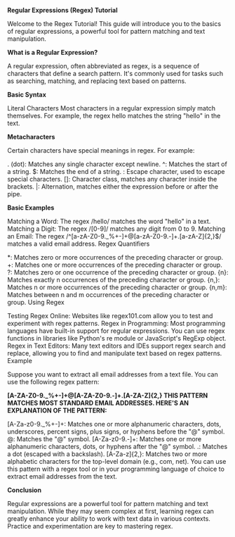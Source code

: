 **Regular Expressions (Regex) Tutorial**

Welcome to the Regex Tutorial! This guide will introduce you to the basics of regular expressions, a powerful tool for pattern matching and text manipulation.

**What is a Regular Expression?**

A regular expression, often abbreviated as regex, is a sequence of characters that define a search pattern. It's commonly used for tasks such as searching, matching, and replacing text based on patterns.

**Basic Syntax**

Literal Characters
Most characters in a regular expression simply match themselves. For example, the regex hello matches the string "hello" in the text.

**Metacharacters**

Certain characters have special meanings in regex. For example:

. (dot): Matches any single character except newline.
^: Matches the start of a string.
$: Matches the end of a string.
\: Escape character, used to escape special characters.
[]: Character class, matches any character inside the brackets.
|: Alternation, matches either the expression before or after the pipe.

**Basic Examples**

Matching a Word: The regex /hello/ matches the word "hello" in a text.
Matching a Digit: The regex /[0-9]/ matches any digit from 0 to 9.
Matching an Email: The regex /^[a-zA-Z0-9._%+-]+@[a-zA-Z0-9.-]+\.[a-zA-Z]{2,}$/ matches a valid email address.
Regex Quantifiers

*: Matches zero or more occurrences of the preceding character or group.
+: Matches one or more occurrences of the preceding character or group.
?: Matches zero or one occurrence of the preceding character or group.
{n}: Matches exactly n occurrences of the preceding character or group.
{n,}: Matches n or more occurrences of the preceding character or group.
{n,m}: Matches between n and m occurrences of the preceding character or group.
Using Regex

Testing Regex Online: Websites like regex101.com allow you to test and experiment with regex patterns.
Regex in Programming: Most programming languages have built-in support for regular expressions. You can use regex functions in libraries like Python's re module or JavaScript's RegExp object.
Regex in Text Editors: Many text editors and IDEs support regex search and replace, allowing you to find and manipulate text based on regex patterns.
Example

Suppose you want to extract all email addresses from a text file. You can use the following regex pattern:

**[A-ZA-Z0-9._%+-]+@[A-ZA-Z0-9.-]+\.[A-ZA-Z]{2,}
THIS PATTERN MATCHES MOST STANDARD EMAIL ADDRESSES. HERE'S AN EXPLANATION OF THE PATTERN:**

[A-Za-z0-9._%+-]+: Matches one or more alphanumeric characters, dots, underscores, percent signs, plus signs, or hyphens before the "@" symbol.
@: Matches the "@" symbol.
[A-Za-z0-9.-]+: Matches one or more alphanumeric characters, dots, or hyphens after the "@" symbol.
\.: Matches a dot (escaped with a backslash).
[A-Za-z]{2,}: Matches two or more alphabetic characters for the top-level domain (e.g., com, net).
You can use this pattern with a regex tool or in your programming language of choice to extract email addresses from the text.

**Conclusion**

Regular expressions are a powerful tool for pattern matching and text manipulation. While they may seem complex at first, learning regex can greatly enhance your ability to work with text data in various contexts. Practice and experimentation are key to mastering regex.

